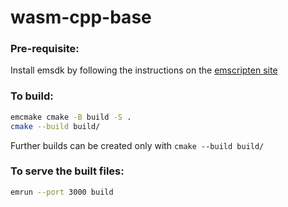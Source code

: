 # wasm-cpp-base

### Pre-requisite:
Install emsdk by following the instructions on the
[emscripten site](https://emscripten.org/docs/getting_started/downloads.html)

### To build:
```sh
emcmake cmake -B build -S .
cmake --build build/
```
Further builds can be created only with `cmake --build build/`

### To serve the built files:
```sh
emrun --port 3000 build
```

